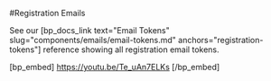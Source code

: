 #Registration Emails

See our [bp_docs_link text="Email Tokens" slug="components/emails/email-tokens.md" anchors="registration-tokens"] reference showing all registration email tokens.

[bp_embed] https://youtu.be/Te_uAn7ELKs [/bp_embed]